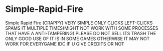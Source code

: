 # Simple-Rapid-Fire
Simple Rapid Fire (CRAPPY)
VERY SIMPLE ONLY CLICKS LEFT-CLICKS SPAMS IT MULTIPLE TIMES(MIGHT NOT WORK WITH SOME PROCESSES THAT HAVE A ANTI-TAMPERING)
PLEASE DO NOT SELL ITS TRASH THE ONLY GOOD USE OF IT IS IN SOME GAMES OTHERWISE IT MAY NOT WORK FOR EVERYGAME
IDC IF U GIVE CREDITS OR NOT 
